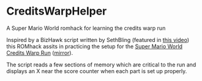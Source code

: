 # CreditsWarpHelper
A Super Mario World romhack for learning the credits warp run

Inspired by a BizHawk script written by SethBling (featured in [this video](https://www.youtube.com/watch?v=bPa-UNS2VSM)) this ROMhack assits in practicing the setup for the [Super Mario World Credits Warp Run](deanyd.net/smw/index.php?title=Credits_Warp_Run) ([mirror](http://webcache.googleusercontent.com/search?q=cache:y2k4BCmGTRQJ:deanyd.net/smw/index.php%3Ftitle%3DCredits_Warp_Run+&cd=1&hl=en&ct=clnk&gl=us)).

The script reads a few sections of memory which are critical to the run and displays an X near the score counter when each part is set up properly.
